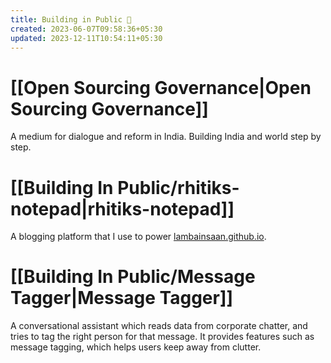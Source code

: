 ```yaml
---
title: Building in Public 📢
created: 2023-06-07T09:58:36+05:30
updated: 2023-12-11T10:54:11+05:30
---
```


# [[Open Sourcing Governance|Open Sourcing Governance]]

A medium for dialogue and reform in India. Building India and world step by step.

# [[Building In Public/rhitiks-notepad|rhitiks-notepad]]

A blogging platform that I use to power [lambainsaan.github.io](https://lambainsaan.github.io).


# [[Building In Public/Message Tagger|Message Tagger]]

A conversational assistant which reads data from corporate chatter, and tries to tag the right person for that message. It provides features such as message tagging, which helps users keep away from clutter.